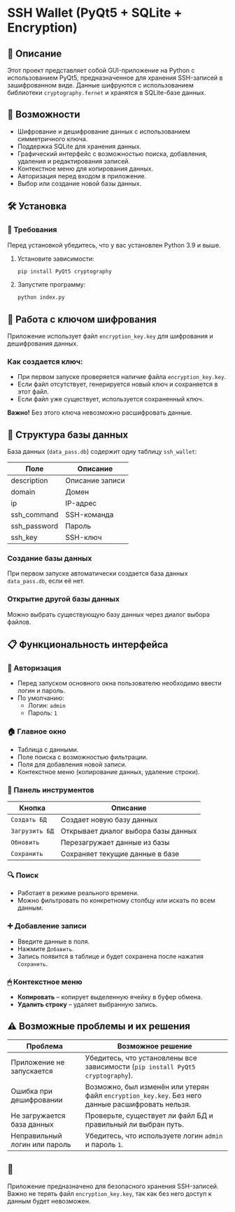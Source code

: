 # SSH Wallet (PyQt5 + SQLite + Encryption)

## 📌 Описание
Этот проект представляет собой GUI-приложение на Python с использованием PyQt5, предназначенное для хранения SSH-записей в зашифрованном виде. Данные шифруются с использованием библиотеки `cryptography.fernet` и хранятся в SQLite-базе данных.

## 🚀 Возможности
- Шифрование и дешифрование данных с использованием симметричного ключа.
- Поддержка SQLite для хранения данных.
- Графический интерфейс с возможностью поиска, добавления, удаления и редактирования записей.
- Контекстное меню для копирования данных.
- Авторизация перед входом в приложение.
- Выбор или создание новой базы данных.

## 🛠 Установка

### 🔹 Требования
Перед установкой убедитесь, что у вас установлен Python 3.9 и выше.

1. Установите зависимости:
   ```sh
   pip install PyQt5 cryptography
   ```
2. Запустите программу:
   ```sh
   python index.py
   ```

## 🔑 Работа с ключом шифрования
Приложение использует файл `encryption_key.key` для шифрования и дешифрования данных.

### Как создается ключ:
- При первом запуске проверяется наличие файла `encryption_key.key`.
- Если файл отсутствует, генерируется новый ключ и сохраняется в этот файл.
- Если файл уже существует, используется сохраненный ключ.

**Важно!** Без этого ключа невозможно расшифровать данные.

## 📂 Структура базы данных
База данных (`data_pass.db`) содержит одну таблицу `ssh_wallet`:

| Поле         | Описание               |
|-------------|----------------------|
| description | Описание записи       |
| domain      | Домен                 |
| ip          | IP-адрес               |
| ssh_command | SSH-команда            |
| ssh_password | Пароль                |
| ssh_key     | SSH-ключ               |

### Создание базы данных
При первом запуске автоматически создается база данных `data_pass.db`, если её нет.

### Открытие другой базы данных
Можно выбрать существующую базу данных через диалог выбора файлов.

## 📋 Функциональность интерфейса

### 🔑 Авторизация
- Перед запуском основного окна пользователю необходимо ввести логин и пароль.
- По умолчанию:
  - Логин: `admin`
  - Пароль: `1`

### 🏠 Главное окно
- Таблица с данными.
- Поле поиска с возможностью фильтрации.
- Поля для добавления новой записи.
- Контекстное меню (копирование данных, удаление строки).

### 🔘 Панель инструментов
| Кнопка          | Описание                                     |
|----------------|------------------------------------------|
| `Создать БД`   | Создает новую базу данных               |
| `Загрузить БД` | Открывает диалог выбора базы данных     |
| `Обновить`     | Перезагружает данные из базы            |
| `Сохранить`    | Сохраняет текущие данные в базе        |

### 🔍 Поиск
- Работает в режиме реального времени.
- Можно фильтровать по конкретному столбцу или искать по всем данным.

### ➕ Добавление записи
- Введите данные в поля.
- Нажмите `Добавить`.
- Запись появится в таблице и будет сохранена после нажатия `Сохранить`.

### 🖱 Контекстное меню
- **Копировать** – копирует выделенную ячейку в буфер обмена.
- **Удалить строку** – удаляет выбранную запись.

## ⚠ Возможные проблемы и их решения

| Проблема | Возможное решение |
|----------|------------------|
| Приложение не запускается | Убедитесь, что установлены все зависимости (`pip install PyQt5 cryptography`). |
| Ошибка при дешифровании | Возможно, был изменён или утерян файл `encryption_key.key`. Без него данные расшифровать нельзя. |
| Не загружается база данных | Проверьте, существует ли файл БД и правильный ли выбран путь. |
| Неправильный логин или пароль | Убедитесь, что используете логин `admin` и пароль `1`. |

## 🏁 
Приложение предназначено для безопасного хранения SSH-записей. Важно не терять файл `encryption_key.key`, так как без него доступ к данным будет невозможен.

